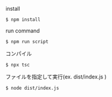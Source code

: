 install

```
$ npm install
```

run command

```
$ npm run script
```

コンパイル

```
$ npx tsc
```

ファイルを指定して実行(ex. dist/index.js )

```
$ node dist/index.js
```
